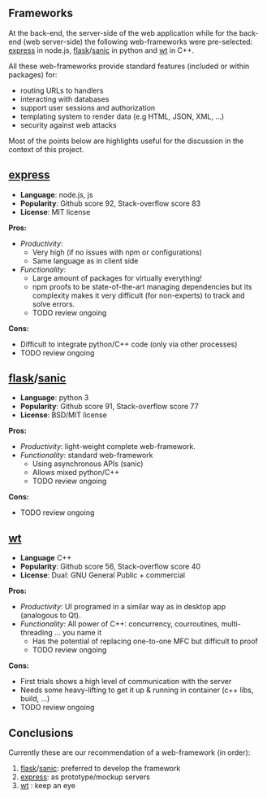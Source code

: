 ## Frameworks

At the back-end, the server-side of the web application while for the back-end (web server-side) the following web-frameworks were pre-selected: [express] in node.js, [flask]/[sanic] in python and [wt] in C++.

All these web-frameworks provide standard features (included or within packages) for:

- routing URLs to handlers
- interacting with databases
- support user sessions and authorization
- templating system to render data (e.g HTML, JSON, XML, ...)
- security against web attacks

Most of the points below are highlights useful for the discussion in the context of this project.


## [express]

  - **Language**: node.js, js
  - **Popularity**: Github score 92, Stack-overflow score 83
  - **License**: MIT license

**Pros:**

  - *Productivity*:
    - Very high (if no issues with npm or configurations)
    - Same language as in client side
  - *Functionality*:
    - Large amount of packages for virtually everything!
    - npm proofs to be state-of-the-art managing dependencies but its complexity makes it very difficult (for non-experts) to track and solve errors.
    - TODO review ongoing

**Cons:**

  - Difficult to integrate python/C++ code (only via other processes)
  - TODO review ongoing


## [flask]/[sanic]
  - **Language**: python 3
  - **Popularity**: Github score 91, Stack-overflow score 77
  - **License**: BSD/MIT license

**Pros:**

- *Productivity*: light-weight complete web-framework.  
- *Functionality*: standard web-framework  
  - Using asynchronous APIs (sanic)
  - Allows mixed python/C++
  - TODO review ongoing

**Cons:**

-  TODO review ongoing

## [wt]
  - **Language** C++
  - **Popularity**: Github score 56, Stack-overflow score 40
  - **License**: Dual: GNU General Public + commercial

**Pros:**

- *Productivity*: UI programed in a similar way as in desktop app (analogous to Qt).
- *Functionality*: All power of C++: concurrency, courroutines, multi-threading ... you name it
    - Has the potential of replacing one-to-one MFC but difficult to proof
    - TODO review ongoing

**Cons:**

- First trials shows a high level of communication with the server  
- Needs some heavy-lifting to get it up & running in container (c++ libs, build, ...)  
- TODO review ongoing  

## Conclusions
Currently these are our recommendation of a web-framework (in order):

1. [flask]/[sanic]: preferred to develop the framework
1. [express]: as prototype/mockup servers
1. [wt] : keep an eye




[express]: http://expressjs.com/
[flask]: http://flask.pocoo.org/
[sanic]: https://github.com/channelcat/sanic
[wt]: http://www.webtoolkit.eu/wt
